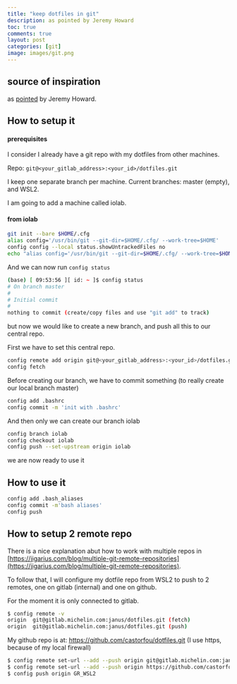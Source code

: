 ```yaml
---
title: "keep dotfiles in git"
description: as pointed by Jeremy Howard 
toc: true
comments: true
layout: post
categories: [git]
image: images/git.png
---
```


## source of inspiration

as [pointed](https://www.atlassian.com/git/tutorials/dotfiles) by Jeremy Howard.



## How to setup it

#### prerequisites

I consider I already have a git repo with my dotfiles from other machines.

Repo: `git@<your_gitlab_address>:<your_id>/dotfiles.git`

I keep one separate branch per machine. Current branches: master (empty), and WSL2.

I am going to add a machine called iolab.



#### from iolab

```bash
git init --bare $HOME/.cfg
alias config='/usr/bin/git --git-dir=$HOME/.cfg/ --work-tree=$HOME'
config config --local status.showUntrackedFiles no
echo "alias config='/usr/bin/git --git-dir=$HOME/.cfg/ --work-tree=$HOME'" >> $HOME/.bash_aliases
```

And we can now run `config status`

```bash
(base) [ 09:53:56 ][ id: ~ ]$ config status
# On branch master
#
# Initial commit
#
nothing to commit (create/copy files and use "git add" to track)
```

but now we would like to create a new branch, and push all this to our central repo.

First we have to set this central repo.

```bash
config remote add origin git@<your_gitlab_address>:<your_id>/dotfiles.git
config fetch
```

Before creating our branch, we have to commit something (to really create our local branch master)

```bash
config add .bashrc
config commit -m 'init with .bashrc'
```

And then only we can create our branch iolab

```bash
config branch iolab
config checkout iolab
config push --set-upstream origin iolab
```

we are now ready to use it



## How to use it

```bash
config add .bash_aliases
config commit -m'bash aliases'
config push
```



## How to setup 2 remote repo

There is a nice explanation abut how to work with multiple repos in [https://jigarius.com/blog/multiple-git-remote-repositories](https://jigarius.com/blog/multiple-git-remote-repositories).

To follow that, I will configure my dotfile repo from WSL2 to push to 2 remotes, one on gitlab (internal) and one on github.



For the moment it is only connected to gitlab.

```bash
$ config remote -v
origin	git@gitlab.michelin.com:janus/dotfiles.git (fetch)
origin	git@gitlab.michelin.com:janus/dotfiles.git (push)
```

My github repo is at: https://github.com/castorfou/dotfiles.git (I use https, because of my local firewall)

```bash
$ config remote set-url --add --push origin git@gitlab.michelin.com:janus/dotfiles.git
$ config remote set-url --add --push origin https://github.com/castorfou/dotfiles.git
$ config push origin GR_WSL2
```



